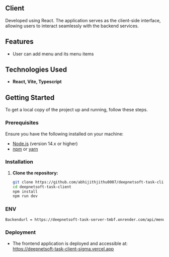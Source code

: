 ## Client

Developed using React. The application serves as the client-side interface, allowing users to interact seamlessly with the backend services.

## Features

- User can add menu and its menu items

## Technologies Used

- **React, Vite, Typescript**

## Getting Started

To get a local copy of the project up and running, follow these steps.

### Prerequisites

Ensure you have the following installed on your machine:

- [Node.js](https://nodejs.org/en/download/) (version 14.x or higher)
- [npm](https://www.npmjs.com/get-npm) or [yarn](https://yarnpkg.com/getting-started/install)

### Installation

1. **Clone the repository:**

   ```bash
   git clone https://github.com/abhijithjithu0007/deepnetsoft-task-client.git
   cd deepnetsoft-task-client
   npm install
   npm run dev
### ENV
```bash
Backendurl = https://deepnetsoft-task-server-tmbf.onrender.com/api/menu
```
### Deployment

- The frontend application is deployed and accessible at: https://deepnetsoft-task-client-sigma.vercel.app
